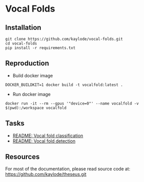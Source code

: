 # Vocal Folds

## **Installation**

```
git clone https://github.com/kaylode/vocal-folds.git
cd vocal-folds
pip install -r requirements.txt
```

## **Reproduction**

- Build docker image
```
DOCKER_BUILDKIT=1 docker build -t vocalfold:latest .
```

- Run docker image
```
docker run -it --rm --gpus '"device=0"' --name vocalfold -v $(pwd):/workspace vocalfold
```

## Tasks

- [README: Vocal fold classification](./docs/classification.md)
- [README: Vocal fold detection](./docs/detection.md)



## **Resources**

For most of the documentation, please read source code at: https://github.com/kaylode/theseus.git